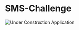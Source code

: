 # SMS-Challenge

![Under Construction Application](http://old.sesame.org.jo/sesame/images/M_images/page_is_under_construction.jpg
)
